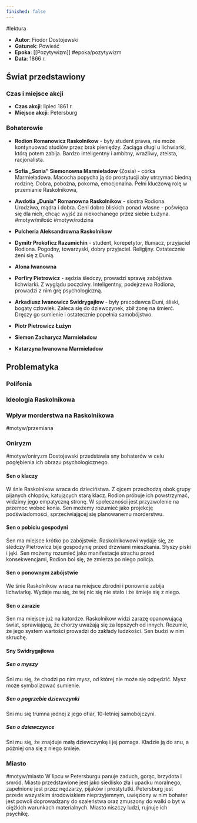 ```yaml
---
finished: false
---
```

#lektura 
- **Autor**: Fiodor Dostojewski
- **Gatunek**: Powieść
- **Epoka**: [[Pozytywizm]] #epoka/pozytywizm  
- **Data**: 1866 r.

## Świat przedstawiony
### Czas i miejsce akcji
- **Czas akcji**: lipiec 1861 r.
- **Miejsce akcji**: Petersburg
### Bohaterowie
- **Rodion Romanowicz Raskolnikow** - były student prawa, nie może kontynuować studiów przez brak pieniędzy. Zaciąga długi u lichwiarki, którą potem zabija. Bardzo inteligentny i ambitny, wrażliwy, ateista, racjonalista.
  
- **Sofia „Sonia" Siemonowna Marmieładow** (Zosia) - córka Marmieładowa. Macocha popycha ją do prostytucji aby utrzymać biedną rodzinę. Dobra, pobożna, pokorna, emocjonalna. Pełni kluczową rolę w przemianie Raskolnikowa, 
- **Awdotia „Dunia" Romanowna Raskolnikow** - siostra Rodiona. Urodziwa, mądra i dobra. Ceni dobro bliskich ponad własne - poświęca się dla nich, chcąc wyjść za niekochanego przez siebie Łużyna. #motyw/miłość #motyw/rodzina 
- **Pulcheria Aleksandrowna Raskolnikow** 
- **Dymitr Prokoficz Razumichin** - student, korepetytor, tłumacz, przyjaciel Rodiona. Pogodny, towarzyski, dobry przyjaciel. Religijny. Ostatecznie żeni się z Dunią. 
- **Alona Iwanowna**
- **Porfiry Pietrowicz** - sędzia śledczy, prowadzi sprawę zabójstwa lichwiarki. Z wyglądu poczciwy. Inteligentny, podejrzewa Rodiona, prowadzi z nim grę psychologiczną.
- **Arkadiusz Iwanowicz Swidrygajłow** - były pracodawca Duni, śliski, bogaty człowiek. Zaleca się do dziewczynek, zbił żonę na śmierć. Dręczy go sumienie i ostatecznie popełnia samobójstwo. 
- **Piotr Pietrowicz Łużyn**
- **Siemon Zacharycz Marmieładow**
- **Katarzyna Iwanowna Marmieładow**

## Problematyka
### Polifonia
### Ideologia Raskolnikowa

### Wpływ morderstwa na Raskolnikowa
#motyw/przemiana 
### Oniryzm
#motyw/oniryzm 
Dostojewski przedstawia sny bohaterów w celu pogłębienia ich obrazu psychologicznego.
#### Sen o klaczy
W śnie Raskolnikow wraca do dzieciństwa. Z ojcem przechodzą obok grupy pijanych chłopów, katujących starą klacz. Rodion próbuje ich powstrzymać, widzimy jego empatyczną stronę. W społeczności jest przyzwolenie na przemoc wobec konia. 
Sen możemy rozumieć jako projekcję podświadomości, sprzeciwiającej się planowanemu morderstwu.
#### Sen o pobiciu gospodyni
Sen ma miejsce krótko po zabójstwie. Raskolnikowowi wydaje się, ze śledczy Pietrowicz bije gospodynię przed drzwiami mieszkania. Słyszy piski i jęki. 
Sen możemy rozumieć jako manifestacje strachu przed konsekwencjami, Rodion boi się, że zmierza po niego policja.
#### Sen o ponownym zabójstwie
We śnie Raskolnikow wraca na miejsce zbrodni i ponownie zabija lichwiarkę. Wydaje mu się, że tej nic się nie stało i że śmieje się z niego.
#### Sen o zarazie
Sen ma miejsce już na katordze. Raskolnikow widzi zarazę opanowującą świat, sprawiającą, że chorzy uważają się za lepszych od innych.
Rozumie, że jego system wartości prowadzi do zakłady ludzkości. Sen budzi w nim skruchę.
#### Sny Swidrygajłowa
##### Sen o myszy
Śni mu się, że chodzi po nim mysz, od której nie może się odpędzić. Mysz może symbolizować sumienie.
##### Sen o pogrzebie dziewczynki
Śni mu się trumna jednej z jego ofiar, 10-letniej samobójczyni.
##### Sen o dziewczynce
Śni mu się, że znajduje małą dziewczynkę i jej pomaga. Kładzie ją do snu, a później ona się z niego śmieje.

### Miasto
#motyw/miasto 
W lipcu w Petersburgu panuje zaduch, gorąc, brzydota i smród. Miasto przedstawione jest jako siedlisko zła i upadku moralnego, zapełnione jest przez nędzarzy, pijaków i prostytutki. Petersburg jest przede wszystkim środowiskiem nieprzyjemnym, uwięziony w nim bohater jest powoli doprowadzany do szaleństwa oraz zmuszony do walki o byt w ciężkich warunkach materialnych. Miasto niszczy ludzi, rujnuje ich psychikę.
